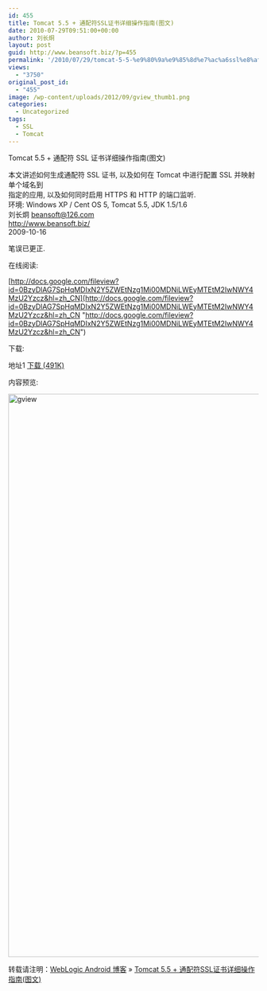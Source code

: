```yaml
---
id: 455
title: Tomcat 5.5 + 通配符SSL证书详细操作指南(图文)
date: 2010-07-29T09:51:00+00:00
author: 刘长炯
layout: post
guid: http://www.beansoft.biz/?p=455
permalink: '/2010/07/29/tomcat-5-5-%e9%80%9a%e9%85%8d%e7%ac%a6ssl%e8%af%81%e4%b9%a6%e8%af%a6%e7%bb%86%e6%93%8d%e4%bd%9c%e6%8c%87%e5%8d%97%e5%9b%be%e6%96%87/'
views:
  - "3750"
original_post_id:
  - "455"
image: /wp-content/uploads/2012/09/gview_thumb1.png
categories:
  - Uncategorized
tags:
  - SSL
  - Tomcat
---
```

Tomcat 5.5 + 通配符 SSL 证书详细操作指南(图文)

本文讲述如何生成通配符 SSL 证书, 以及如何在 Tomcat 中进行配置 SSL 并映射单个域名到   
指定的应用, 以及如何同时启用 HTTPS 和 HTTP 的端口监听.   
环境: Windows XP / Cent OS 5, Tomcat 5.5, JDK 1.5/1.6   
刘长炯 beansoft@126.com   
<http://www.beansoft.biz/>   
2009-10-16

笔误已更正.

在线阅读:

[http://docs.google.com/fileview?id=0BzyDlAG7SpHqMDIxN2Y5ZWEtNzg1Mi00MDNiLWEyMTEtM2IwNWY4MzU2Yzcz&hl=zh_CN](http://docs.google.com/fileview?id=0BzyDlAG7SpHqMDIxN2Y5ZWEtNzg1Mi00MDNiLWEyMTEtM2IwNWY4MzU2Yzcz&hl=zh_CN "http://docs.google.com/fileview?id=0BzyDlAG7SpHqMDIxN2Y5ZWEtNzg1Mi00MDNiLWEyMTEtM2IwNWY4MzU2Yzcz&hl=zh_CN")

下载:

地址1 [下载 (491K)](http://docs.google.com/uc?export=download&id=0BzyDlAG7SpHqMDIxN2Y5ZWEtNzg1Mi00MDNiLWEyMTEtM2IwNWY4MzU2Yzcz "下载 (491K)")

内容预览:

[<img src="http://www.beansoft.biz/wp-content/uploads/2010/07/gview_thumb.png" style="BORDER-RIGHT-WIDTH: 0px; DISPLAY: inline; BORDER-TOP-WIDTH: 0px; BORDER-BOTTOM-WIDTH: 0px; BORDER-LEFT-WIDTH: 0px" title="gview" height="1132" width="800" alt="gview" border="0" />](http://www.beansoft.biz/wp-content/uploads/2010/07/gview.png)

转载请注明：[WebLogic Android 博客](http://www.beansoft.biz) &raquo; [Tomcat 5.5 + 通配符SSL证书详细操作指南(图文)](http://www.beansoft.biz/2010/07/29/tomcat-5-5-%e9%80%9a%e9%85%8d%e7%ac%a6ssl%e8%af%81%e4%b9%a6%e8%af%a6%e7%bb%86%e6%93%8d%e4%bd%9c%e6%8c%87%e5%8d%97%e5%9b%be%e6%96%87/)